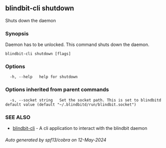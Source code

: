 ## blindbit-cli shutdown

Shuts down the daemon

### Synopsis

Daemon has to be unlocked. This command shuts down the daemon.

```
blindbit-cli shutdown [flags]
```

### Options

```
  -h, --help   help for shutdown
```

### Options inherited from parent commands

```
  -s, --socket string   Set the socket path. This is set to blindbitd default value (default "~/.blindbitd/run/blindbit.socket")
```

### SEE ALSO

* [blindbit-cli](blindbit-cli.md)	 - A cli application to interact with the blindbit daemon

###### Auto generated by spf13/cobra on 12-May-2024
